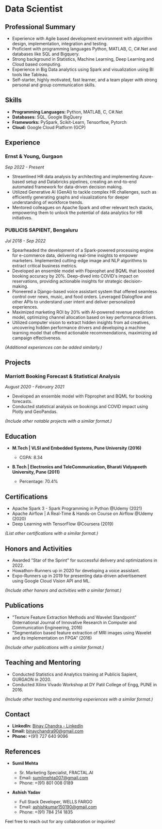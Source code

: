 # Data Scientist

## Professional Summary
- Experience with Agile based development environment with algorithm design, implementation, integration and testing.
- Proficient with programming languages Python, MATLAB, C, C#.Net and databases like SQL and Bigquery.
- Strong background in Statistics, Machine Learning, Deep Learning and Cloud based computing.
- Experience in Big Data analytics using Spark and visualization using BI tools like Tableau.
- Self-starter, highly motivated, fast learner, and a team player with strong personal and group communication skills.

## Skills
- **Programming Languages:** Python, MATLAB, C, C#.Net
- **Databases:** SQL, Google BigQuery
- **Frameworks:** PySpark, Scikit-Learn, Tensorflow, Pytorch
- **Cloud:** Google Cloud Platform (GCP)

## Experience

### Ernst & Young, Gurgaon
*Sep 2022 - Present*

- Streamlined HR data analysis by architecting and implementing Azure-based setup and Databricks pipelines, creating an end-to-end automated framework for data-driven decision making.
- Utilized Generative AI (GenAI) to tackle complex HR challenges, such as efficiently generating graphs and visualizations for deeper understanding of workforce trends.
- Mentored colleagues on Apache Spark and other relevant tech stacks, empowering them to unlock the potential of data analytics for HR initiatives.

### PUBLICIS SAPIENT, Bengaluru
*Jul 2018 - Sep 2022*

- Spearheaded the development of a Spark-powered processing engine for e-commerce data, delivering real-time insights to empower marketers. Implemented cutting-edge image and NLP algorithms to extract critical business metrics.
- Developed an ensemble model with Fbprophet and BQML that boosted booking accuracy by 20%. Deep-dived into COVID's impact on reservations, providing actionable insights for strategic decision-making.
- Pioneered a Django-based voice assistant system that offered seamless control over news, music, and food orders. Leveraged Dialogflow and other APIs to understand user intent and deliver personalized experiences. 
- Maximized marketing ROI by 20% with AI-powered revenue prediction model, optimizing channel allocation based on key performance drivers.
- Utilized computer vision to extract hidden insights from ad creatives, uncovering hidden performance drivers and developing a machine learning model that offered actionable recommendations, maximizing ad campaign effectiveness.

*(Additional experiences can be added similarly.)*

## Projects
### Marriott Booking Forecast & Statistical Analysis
*August 2020 - February 2021*

- Developed an ensemble model with Fbprophet and BQML for booking forecasts.
- Conducted statistical analysis on bookings and COVID impact using Plotly and GeoPandas.

*(Include other notable projects with a similar format.)*

## Education
- **M.Tech | VLSI and Embedded Systems, Pune University (2016)**
  - CGPA: 8.34

- **B.Tech | Electronics and TeleCommunication, Bharati Vidyapeeth University, Pune (2011)**
  - Percentage: 70.4%

## Certifications
- Apache Spark 3 - Spark Programming in Python @Udemy (2021)
- Apache Airflow | A Real-Time & Hands-on Course on Airflow @Udemy (2020)
- Deep Learning with TensorFlow @Coursera (2019)

*(List other certifications with a similar format.)*

## Honors and Activities
- Awarded ”Star of the Sprint” for successful delivery and optimizations in 2022.
- Howathon-Runners up in 2020 for developing a voice assistant.
- Expo-Runners up in 2019 for presenting data-driven advertisement using Google Cloud Vision API and ML.

*(Include other honors and activities with a similar format.)*

## Publications
- "Texture Feature Extraction Methods and Wavelet Standpoint" (International Journal of Innovative Research in Computer and Communication Engineering, 2016)
- "Segmentation based feature extraction of MRI images using Wavelet and its implementation on FPGA" (2016)

*(Include other publications with a similar format.)*

## Teaching and Mentoring
- Conducted Statistics and Analytics training at Publicis Sapient, GURGAON in 2020.
- Conducted Xilinx Vivado Workshop at DY Patil College of Engg, PUNE in 2016.

*(Include other teaching and mentoring experiences with a similar format.)*

## Contact
- **LinkedIn:** [Binay Chandra - LinkedIn](https://linkedin.com/in/binaychandra)
- **Email:** [binaychandra90@gmail.com](mailto:binaychandra90@gmail.com)
- **Phone:** +(91) 727 640 9096

## References
- **Sumil Mehta**
  - Sr. Marketing Specialist, FRACTAL.AI
  - Email: sumilmehta007@gmail.com
  - Phone: +(91) 801 008 0189

- **Ashish Yadav**
  - Full Stack Developer, WELLS FARGO
  - Email: ashishkumar150190@gmail.com
  - Phone: +(91) 784 214 1835

Feel free to reach out for any collaboration or inquiries!
